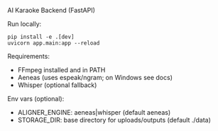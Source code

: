 AI Karaoke Backend (FastAPI)

Run locally:

```
pip install -e .[dev]
uvicorn app.main:app --reload
```

Requirements:
- FFmpeg installed and in PATH
- Aeneas (uses espeak/ngram; on Windows see docs)
- Whisper (optional fallback)

Env vars (optional):
- ALIGNER_ENGINE: aeneas|whisper (default aeneas)
- STORAGE_DIR: base directory for uploads/outputs (default ./data)


